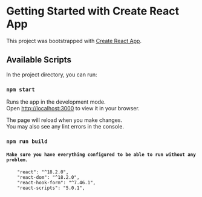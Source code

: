 # Getting Started with Create React App

This project was bootstrapped with [Create React App](https://github.com/facebook/create-react-app).

## Available Scripts

In the project directory, you can run:

### `npm start`

Runs the app in the development mode.\
Open [http://localhost:3000](http://localhost:3000) to view it in your browser.

The page will reload when you make changes.\
You may also see any lint errors in the console.


### `npm run build`

#### `Make sure you have everything configured to be able to run without any problem.`

        "react": "^18.2.0",
        "react-dom": "^18.2.0",
        "react-hook-form": "^7.46.1",
        "react-scripts": "5.0.1",

